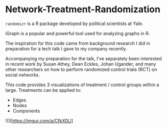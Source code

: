 # Network-Treatment-Randomization
`randomizr` is a R package developed by political scientists at Yale.

iGraph is a popular and powerful tool used for analyzing graphs in R.

The inspiration for this code came from background research I did in preparation for a tech talk I gave to my company recently. 

Accompanying my preparation for the talk, I've separately been interested in recent work by Susan Athey, Dean Eckles, Johan Ugander, and many other researchers on how to perform randomized control trials (RCT) on social networks.

This code provides 3 visualizations of treatment / control groups within a large. Treatments can be applied to:

* Edges
* Nodes
* Components

!()[https://imgur.com/a/CfkX0Ll]
